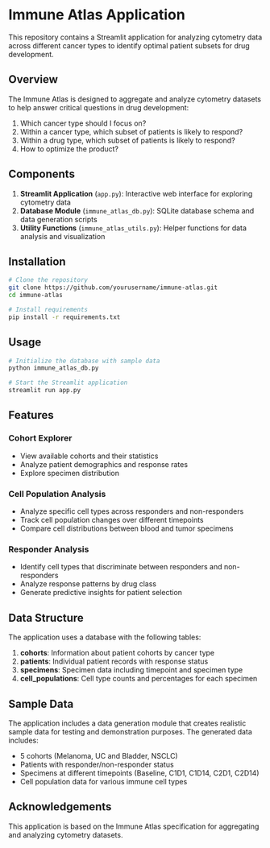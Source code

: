 # Immune Atlas Application

This repository contains a Streamlit application for analyzing cytometry data across different cancer types to identify optimal patient subsets for drug development.

## Overview

The Immune Atlas is designed to aggregate and analyze cytometry datasets to help answer critical questions in drug development:

1. Which cancer type should I focus on?
2. Within a cancer type, which subset of patients is likely to respond?
3. Within a drug type, which subset of patients is likely to respond?
4. How to optimize the product?

## Components

1. **Streamlit Application** (`app.py`): Interactive web interface for exploring cytometry data
2. **Database Module** (`immune_atlas_db.py`): SQLite database schema and data generation scripts
3. **Utility Functions** (`immune_atlas_utils.py`): Helper functions for data analysis and visualization

## Installation

```bash
# Clone the repository
git clone https://github.com/yourusername/immune-atlas.git
cd immune-atlas

# Install requirements
pip install -r requirements.txt
```

## Usage

```bash
# Initialize the database with sample data
python immune_atlas_db.py

# Start the Streamlit application
streamlit run app.py
```

## Features

### Cohort Explorer
- View available cohorts and their statistics
- Analyze patient demographics and response rates
- Explore specimen distribution

### Cell Population Analysis
- Analyze specific cell types across responders and non-responders
- Track cell population changes over different timepoints
- Compare cell distributions between blood and tumor specimens

### Responder Analysis
- Identify cell types that discriminate between responders and non-responders
- Analyze response patterns by drug class
- Generate predictive insights for patient selection

## Data Structure

The application uses a database with the following tables:

1. **cohorts**: Information about patient cohorts by cancer type
2. **patients**: Individual patient records with response status
3. **specimens**: Specimen data including timepoint and specimen type
4. **cell_populations**: Cell type counts and percentages for each specimen

## Sample Data

The application includes a data generation module that creates realistic sample data for testing and demonstration purposes. The generated data includes:

- 5 cohorts (Melanoma, UC and Bladder, NSCLC)
- Patients with responder/non-responder status
- Specimens at different timepoints (Baseline, C1D1, C1D14, C2D1, C2D14)
- Cell population data for various immune cell types


## Acknowledgements

This application is based on the Immune Atlas specification for aggregating and analyzing cytometry datasets.